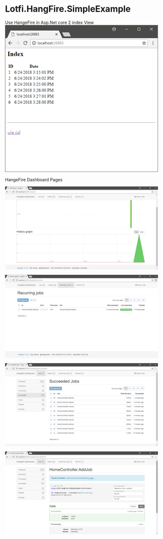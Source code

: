 # Lotfi.HangFire.SimpleExample
Use HangeFire in Asp.Net core 2
index View
![alt text](https://raw.githubusercontent.com/MyAspNetCoreSolutions/Lotfi.HangFire.SimpleExample/master/1.png)

HangeFire Dashboard Pages

![alt text](https://raw.githubusercontent.com/MyAspNetCoreSolutions/Lotfi.HangFire.SimpleExample/master/2.png)

![alt text](https://raw.githubusercontent.com/MyAspNetCoreSolutions/Lotfi.HangFire.SimpleExample/master/3.png)

![alt text](https://raw.githubusercontent.com/MyAspNetCoreSolutions/Lotfi.HangFire.SimpleExample/master/4.png)

![alt text](https://raw.githubusercontent.com/MyAspNetCoreSolutions/Lotfi.HangFire.SimpleExample/master/5.png)
